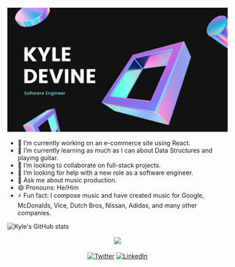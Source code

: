   ![Banner](https://github.com/devinenoise/devinenoise/blob/main/kyle%20devine%20(1).png)


- 🔭 I’m currently working on an e-commerce site using React.
- 🌱 I’m currently learning as much as I can about Data Structures and playing guitar.
- 👯 I’m looking to collaborate on full-stack projects.
- 🤔 I’m looking for help with a new role as a software engineer.
- 💬 Ask me about music production.
- 😄 Pronouns: He/Him
- ⚡ Fun fact: I compose music and have created music for Google, McDonalds, Vice, Dutch Bros, Nissan, Adidas, and many other companies.


![Kyle's GitHub stats](https://github-readme-stats.vercel.app/api?username=devinenoise&show_icons=true&theme=tokyonight&count_private=true)


<p align="center" style="margin-top: 1rem;" >
	<a href=”https://github.com/username">
 	<img align=”center” src=”https://github-readme-stats.vercel.app/api/top-langs/?username=devinenoise&theme=toykonight&hide_langs_below=1" />
	</a>
</p>
<p align="center" style="margin-top: 1rem;" >
	<a href="https://twitter.com/kylewhocodes"><img src="https://img.shields.io/twitter/follow/kylewhocodes?label=Twitter&style=social" alt="Twitter"></a>
	<a href="https://www.linkedin.com/in/kyleadevine/"><img src="https://img.shields.io/badge/LinkedIn--_.svg?style=social&logo=linkedin" alt="LinkedIn"></a>
</p>
